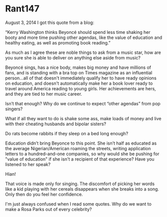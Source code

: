 # Rant147



August 3, 2014
I got this quote from a blog:

“Kerry Washington thinks Beyoncé should spend less time shaking her booty and more time pushing other agendas, like the value of education and healthy eating, as well as promoting book reading.”

As much as I agree these are noble things to ask from a music star, how are you sure she is able to deliver on anything else aside from music?

Beyoncé sings, has a nice body, makes big money and have millions of fans, and is standing with a bra top on Times magazine as an influential person…all of that doesn't immediately qualify her to have ready opinions on education, and doesn't automatically make her a book lover ready to travel around America reading to young girls. Her achievements are hers, and they are tied to her music career. 

Isn’t that enough? Why do we continue to expect “other agendas” from pop singers?

What if all they want to do is shake some ass, make loads of money and live with their cheating husbands and bipolar sisters?

Do rats become rabbits if they sleep on a bed long enough?

Education didn’t bring Beyonce to this point. She isn’t half as educated as the average Nigerian/American roaming the streets, writing application letters to a hundred-and-one companies, so why would she be pushing for "value of education" if she isn't a recipient of that experience? Have you listened to her speak?

Hian! 

That voice is made only for singing. The discomfort of picking her words like a kid playing with her cereals disappears when she breaks into a song. Only then do you feel her confidence.

I'm just always confused when I read some quotes. Why do we want to make a Rosa Parks out of every celebrity?